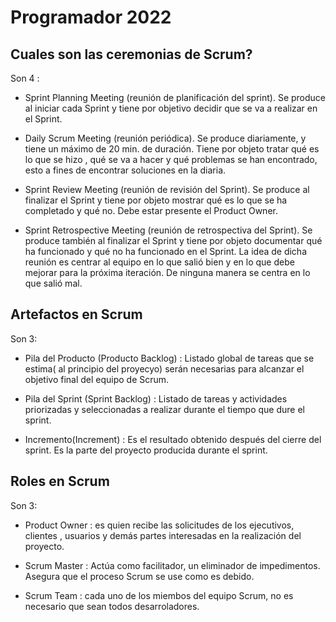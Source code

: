# Programador 2022

## Cuales son las ceremonias de Scrum?
Son 4 :

* Sprint Planning Meeting (reunión de planificación del sprint). Se produce al iniciar cada
Sprint y tiene por objetivo decidir que se va a realizar en el Sprint.

* Daily Scrum Meeting (reunión periódica). Se produce diariamente, y tiene un máximo de
20 min. de duración. Tiene por objeto tratar qué es lo que se hizo , qué se va a hacer y
qué problemas se han encontrado, esto a fines de encontrar soluciones en la diaria.

* Sprint Review Meeting (reunión de revisión del Sprint). Se produce al finalizar el Sprint y
tiene por objeto mostrar qué es lo que se ha completado y qué no. Debe estar presente el
Product Owner.

* Sprint Retrospective Meeting (reunión de retrospectiva del Sprint). Se produce también al
finalizar el Sprint y tiene por objeto documentar qué ha funcionado y qué no ha funcionado
en el Sprint. La idea de dicha reunión es centrar al equipo en lo que salió bien y en lo que
debe mejorar para la próxima iteración. De ninguna manera se centra en lo que salió mal.


## Artefactos  en Scrum

Son 3:

* Pila del Producto (Producto Backlog) : Listado global de tareas que se estima( al principio del proyecyo)
serán necesarias para alcanzar el objetivo final del equipo de Scrum.

* Pila del Sprint (Sprint Backlog) : Listado de tareas y actividades priorizadas y seleccionadas a realizar 
durante el tiempo que dure el sprint.

* Incremento(Increment) : Es el resultado obtenido después del cierre del sprint.
Es la parte del proyecto producida durante el sprint. 


## Roles en Scrum
Son 3:
* Product Owner : es quien recibe las solicitudes de los ejecutivos, clientes , usuarios y demás partes interesadas en la realización del proyecto.

* Scrum Master : Actúa como facilitador, un eliminador de impedimentos. Asegura que el proceso Scrum se use
como es debido.

* Scrum Team : cada uno de los miembos del equipo Scrum, no es necesario que sean todos desarroladores.
